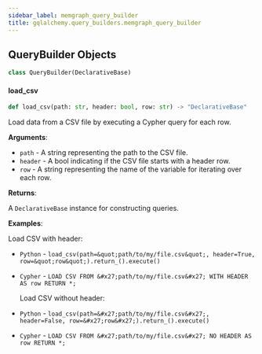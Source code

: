 ```yaml
---
sidebar_label: memgraph_query_builder
title: gqlalchemy.query_builders.memgraph_query_builder
---
```


## QueryBuilder Objects

```python
class QueryBuilder(DeclarativeBase)
```

#### load\_csv

```python
def load_csv(path: str, header: bool, row: str) -> "DeclarativeBase"
```

Load data from a CSV file by executing a Cypher query for each row.

**Arguments**:

- `path` - A string representing the path to the CSV file.
- `header` - A bool indicating if the CSV file starts with a header row.
- `row` - A string representing the name of the variable for iterating
  over each row.
  

**Returns**:

  A `DeclarativeBase` instance for constructing queries.
  

**Examples**:

  Load CSV with header:
  
- `Python` - `load_csv(path=&quot;path/to/my/file.csv&quot;, header=True, row=&quot;row&quot;).return_().execute()`
- `Cypher` - `LOAD CSV FROM &#x27;path/to/my/file.csv&#x27; WITH HEADER AS row RETURN *;`
  
  Load CSV without header:
  
- `Python` - `load_csv(path=&#x27;path/to/my/file.csv&#x27;, header=False, row=&#x27;row&#x27;).return_().execute()`
- `Cypher` - `LOAD CSV FROM &#x27;path/to/my/file.csv&#x27; NO HEADER AS row RETURN *;`

